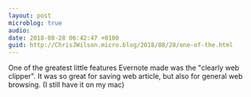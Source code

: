 ```yaml
---
layout: post
microblog: true
audio: 
date: 2018-08-28 06:42:47 +0100
guid: http://ChrisJWilson.micro.blog/2018/08/28/one-of-the.html
---
```

One of the greatest little features Evernote made was the "clearly web clipper". It was so great for saving web article, but also for general web browsing. (I still have it on my mac) 
